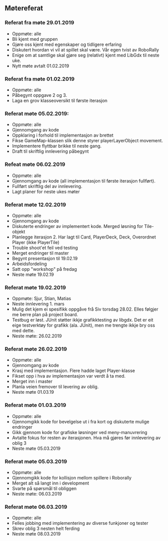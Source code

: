 ## Møtereferat

### Referat fra møte 29.01.2019
- Oppmøte: alle
- Bli kjent med gruppen
- Gjøre oss kjent med egenskaper og tidligere erfaring
- Diskutert hvordan vi vil at spillet skal være. Vår egen tvist av RoboRally
- Enige om at samtlige skal gjøre seg (relativt) kjent med LibGdx til neste uke.
- Nytt møte avtalt 01.02.2019

### Referat fra møte 01.02.2019
- Oppmøte: alle
- Påbegynt oppgave 2 og 3.
- Laga en grov klasseoversikt til første iterasjon

### Referat møte 05.02.2019:
- Oppmøte: alle
- Gjennomgang av kode
- Oppklaring i forhold til implementasjon av brettet
- Fikse GameMap-klassen slik denne styrer playerLayerObject movement.
- Implementere flyttbar brikke til neste gang.
- Draft til skriftlig innlevering påbegynt

### Refeat møte 06.02.2019
- Oppmøte: alle
- Gjennomgang av kode (all implementasjon til første iterasjon fullført).
- Fullført skriftlig del av innlevering.
- Lagt planer for neste ukes møter  

###  Referat møte 12.02.2019
 - Oppmøte: alle
 - Gjennomgang av kode
 - Diskuterte endringer av implementert kode. Merged løsning for Tile-objekt
 - Planlegge iterasjon 2. Har lagt til Card, PlayerDeck, Deck, Overordnet Player (ikke PlayerTile)
 - Trouble shoot'et feil ved testing
 - Merget endringer til master
 - Begynt presentasjon til 19.02.19
 - Arbeidsfordeling
 - Satt opp "workshop" på fredag
 - Neste møte 19.02.19
 
### Referat møte 19.02.2019
 - Oppmøte: Sjur, Stian, Matias
 - Neste innlevering 1. mars
 - Mulig det kjem ei spesifikk oppgåve frå Siv torsdag 28.02. Elles følgjer me berre plan på project board.
 - Testbug er løst. JUnit støtter ikkje grafikktesting av libgdx. Det er eit eige testverktøy for grafikk (ala. JUnit), men me trengte      ikkje bry oss med dette.
 - Neste møte: 26.02.2019
 
 ### Referat møte 26.02.2019
  - Oppmøte: alle
  - Gjennomgang av kode
  - Krasj med implementasjon. Flere hadde laget Player-klasse
  - Fikset opp i hva av implementasjon var verdt å ta med.
  - Merget inn i master
  - Planla veien fremover til levering av oblig.
  - Neste møte 01.03.19
  
 ### Referat møte 01.03.2019
  - Oppmøte: alle
  - Gjennomgikk kode for bevelgelse ut i fra kort og diskuterte mulige endringer
  - Gikk gjennom kode for grafiske løsninger ved meny-manuvrering
  - Avtalte fokus for resten av iterasjonen. Hva må gjøres før innlevering av oblig 3
  - Neste møte 05.03.2019
   
 ### Referat møte 05.03.2019
  - Oppmøte: alle
  - Gjennomgikk kode for kollisjon mellom spillere i Roborally
  - Merget alt så langt inn i development
  - Svarte på spørsmål til obliggen
  - Neste møte: 06.03.2019
  
 ### Referat møte 06.03.2019
  - Oppmøte: alle
  - Felles jobbing med implementering av diverse funkjoner og tester
  - Skrev oblig 3 nesten helt ferding
  - Neste møte 08.03.2019


